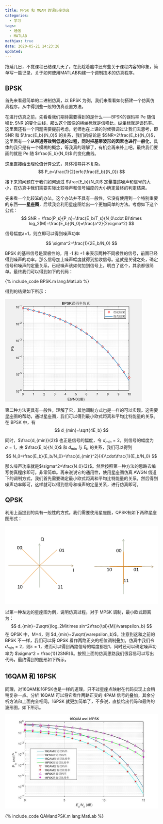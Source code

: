 ```yaml
---
title: MPSK 和 MQAM 的误码率仿真
categories:
  - 学习
tags:
  - 通信
  - MATLAB
mathjax: true
date: 2020-05-21 14:23:28
updated:
---
```


拖延几日，不觉课程已结课几天了，在此趁着脑中还有些关于课程内容的印象，简单写一篇记录，关于如何使用MATLAB构建一个调制技术的仿真程序。
<!-- more -->

## BPSK

首先来看最简单的二进制仿真，以 BPSK 为例，我们来看看如何搭建一个仿真仿真程序，从中得到些一般的仿真设置方法。

在进行仿真之前，先看看我们期待需要得到的是什么——BPSK的误码率 Pe 随信噪比 SNR 的变化曲线，那么这个图像的横坐标就是信噪比，纵坐标就是误码率。这里面还有一个问题需要提前考虑，老师也在上课的时候强调过让我们去思考，即 SNR 和 $\frac{E_b}{N_0}$ 的关系，我们的结论是 $SNR=2\frac{E_b}{N_0}$，这里面有一个**从带通等效到低通的过程，同时把基带波形的因素也进行一般化**，具体的我只是有一个模糊的概念，等我真的理解了，有机会再来补上吧。最终我们要画的就是 Pe 随 $\frac{E_b}{N_0}$ 的变化曲线。

这里直接给出理论值计算公式，具体推导并不复杂。
$$
P_e=\frac{1}{2}erfc(\frac{E_b}{N_0})
$$

接下来的问题在于我们如何通过 $\frac{E_b}{N_0}$ 定量描述噪声和信号的大小，在仿真中我们需要实际比较噪声和信号幅度的大小确定最终的判定结果。

先来看一个比较笨的办法，这个办法并不具有一般性，它没有使用到一个特别重要的东西——**星座图**，后续我会利用星座图给出一个更加简单的方法。考虑如下这个公式：
$$
SNR = \frac{P_s}{P_n}=\frac{E_b/T_s}{N_0\cdot B}\times log_2(M)=\frac{E_b}{N_0}=\frac{a^2}{2\sigma^2}
$$

信号幅度a=1，则立即可以得到噪声功率

$$
\sigma^2=\frac{1}{2E_b/N_0}
$$

BPSK 的基带信号是双极性的，用 -1 和 +1 来表示两种不同极性的信号，前面已经得到噪声的功率，那么信号加上噪声幅度就得到接收信号。这就是关键之处，确定信号和噪声的定量关系，已经噪声该如何加到信号上，明白了这个，其余都很简单。最终我们可以得到如下的代码：

{% include_code BPSK.m lang:MatLab %}

得到的结果如下所示：

![](2020-05-21-ber-and-ser-of-PSK-and-QAM/BPSK.png)

第二种方法更具有一般性，理解了它，其他调制方式也是一样的可以实现。这需要星座图的帮助，通过星座图，我们可以得到最小欧式距离和平均比特能量的关系。在 BPSK 中，有
$$
d_{min}=\sqrt{4E_b}
$$

同时，$\frac{d_{min}}{2}$ 也正是信号的幅度，令 $d_{min}=2$，则信号的幅度为 $a=1$，由 $\frac{E_b}{N_0}$ 和 $d_{min}$ 与 $E_b$ 的关系，我们可以得到
$$
N_0=\frac{E_b}{E_b/N_0}=\frac{d_{min}^2}{4}\cdot\frac{1}{E_b/N_0}
$$

那么噪声功率就是$\sigma^2=\frac{N_0}{2}$。然后按照第一种方法的思路去编写仿真程序即可，非常简单。再来说说它的通用性，使用星座图仿真 AWGN 信道下的调制方式，我们首先需要确定最小欧式距离和平均比特能量的关系，然后得到噪声功率即可，这样就可以得到信号和噪声的定量关系，进行仿真即可。

## QPSK

利用上面提到的具有一般性的方式，我们需要使用星座图，QPSK有如下两种星座图形式：

![QPSKConstellation](2020-05-21-ber-and-ser-of-PSK-and-QAM/QPSKConstellation.png)

以第一种左边的星座图为例，说明仿真过程。对于 MPSK 调制，最小欧式距离为：
$$
d_{min}=2\sqrt{(log_2M\times sin^2\frac{\pi}{M})\varepsilon_b}
$$
在 QPSK 中，M=4，则 $d_{min}=2\sqrt{\varepsilon_b}$。注意到这和之前的 BPSK 不一样，我们可以将 QPSK 看作两路正交的相位调制叠加。仿真中我们令 $d_{min}=2$，则$\varepsilon =1$，进而可以得到两路信号的幅度都是1，同时还可以确定噪声功率为 $\sigma^2 = \frac{1}{2SNR}$。按照上面的仿真思路我们很容易可以写出代码，最终得到的图形如下所示。

## 16QAM 和 16PSK

同理，对16QAM和16PSK也是一样的道理，只不过星座点映射在代码实现上会稍稍复杂一点。分析 16QAM 可以将它看作两路正交的 4PAM 信号的叠加，其余分析方法和上面完全相同。16PSK 就更加简单了，不多说，直接给出代码和最终的波形图，如下所示。

![QAMandPSK](2020-05-21-ber-and-ser-of-PSK-and-QAM/QAMandPSK.jpg)

{% include_code QAMandPSK.m lang:MatLab %}